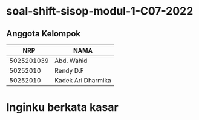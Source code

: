 # soal-shift-sisop-modul-1-C07-2022

## Anggota Kelompok ##

NRP | NAMA
------------- | -------------
5025201039  | Abd. Wahid
50252010    | Rendy D.F
50252010    | Kadek Ari Dharmika

# Inginku berkata kasar
